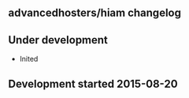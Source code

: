 advancedhosters/hiam changelog
------------------------------

## Under development

- Inited

## Development started 2015-08-20

